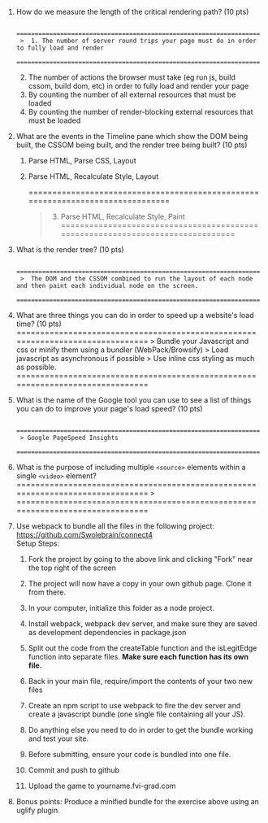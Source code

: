 1. How do we measure the length of the critical rendering path? (10 pts)  
        
        ===============================================================================
        >  1. The number of server round trips your page must do in order to fully load and render  
        ===============================================================================
    
    2. The number of actions the browser must take (eg run js, build cssom, build dom, etc) in order to fully load and render your page  
    3. By counting the number of all external resources that must be loaded  
    4. By counting the number of render-blocking external resources that must be loaded  

2. What are the events in the Timeline pane which show the DOM being built, the CSSOM being built, and the render tree being built? (10 pts) 
 
    1. Parse HTML, Parse CSS, Layout  
    2. Parse HTML, Recalculate Style, Layout  

        ===============================================================================
        >  3. Parse HTML, Recalculate Style, Paint  
        ===============================================================================

3. What is the render tree? (10 pts)

        ===============================================================================
        >  The DOM and the CSSOM combined to run the layout of each node and then paint each individual node on the screen.
        ===============================================================================

4. What are three things you can do in order to speed up a website's load time? (10 pts)    
        ===============================================================================
        > Bundle your Javascript and css or minify them using a bundler (WebPack/Browsify)
        <!-- > ALWAYS Load Javascript at the end of the body -->
        > Load javascript as asynchronous if possible
        > Use inline css styling as much as possible.
        ===============================================================================

5. What is the name of the Google tool you can use to see a list of things you can do to improve your page's load speed? (10 pts) 
    
        =============================================================================== 
        > Google PageSpeed Insights
        ===============================================================================    

6. What is the purpose of including multiple `<source>` elements within a single `<video>` element?
        ===============================================================================
        >
        ===============================================================================
7. Use webpack to bundle all the files in the following project: https://github.com/Swolebrain/connect4  
  Setup Steps:

    1. Fork the project by going to the above link and clicking "Fork" near the top right of the screen

    2. The project will now have a copy in your own github page. Clone it from there.
    
    3. In your computer, initialize this folder as a node project.
    
    4. Install webpack, webpack dev server, and make sure they are saved as development dependencies in package.json
    
    5. Split out the code from the createTable function and the isLegitEdge function into separate files. **Make sure each function has its own file.**
    
    6. Back in your main file, require/import the contents of your two new files
    
    7. Create an npm script to use webpack to fire the dev server and create a javascript bundle (one single file containing all your JS).
    
    8. Do anything else you need to do in order to get the bundle working and test your site.
    9. Before submitting, ensure your code is bundled into one file.
    10. Commit and push to github
    11. Upload the game to yourname.fvi-grad.com

8. Bonus points: Produce a minified bundle for the exercise above using an uglify plugin.
